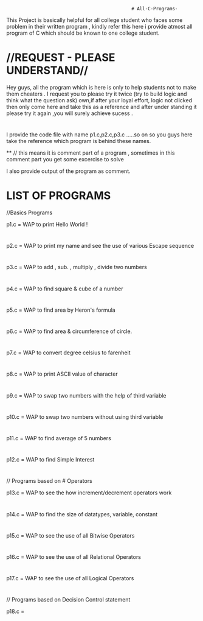		                                          # All-C-Programs-
This Project is basically helpful for all college student who faces some problem in their written program , kindly refer this here i provide atmost all program of C  which should be known to one college student. 

# //REQUEST -  PLEASE UNDERSTAND//
Hey guys, all the program which is here is only to help students not to make them cheaters . I request you to please try it twice (try to build logic and think what the question ask) own,if after your loyal effort, logic not clicked then only come here and take this as a reference and after under standing it please try it again ,you will surely achieve sucess .

#
I provide the code file with name p1.c,p2.c,p3.c .....so on so you guys here take the reference which program is behind these names.

** 
// this means it is comment part of a program , sometimes in this comment part you get some excercise to solve  


I also provide output of the program  as comment.

# LIST OF PROGRAMS

//Basics Programs

p1.c =    WAP to print Hello World !
#
p2.c =    WAP to print my name and see the use of various Escape sequence
#
p3.c =    WAP to add , sub. , multiply , divide two numbers
#
p4.c =    WAP to find square & cube of a number
#
p5.c =    WAP to find area by Heron's formula
#
p6.c =    WAP to find area & circumference of circle.
#
p7.c =    WAP to convert degree celsius to farenheit
#
p8.c =    WAP to print ASCII value of character
#
p9.c =    WAP to swap two numbers with the help of third variable
#
p10.c =   WAP to swap two numbers without using  third variable
#
p11.c =   WAP to find average of 5 numbers
#
p12.c =   WAP to find Simple Interest 
#
// Programs  based on # Operators

p13.c =   WAP to see the how increment/decrement operators work 
#
p14.c =   WAP to find the size of datatypes, variable, constant
#
p15.c =   WAP to see the use of all Bitwise Operators
#
p16.c =   WAP to see the use of all Relational Operators
#
p17.c =   WAP to see the use of all Logical Operators
#
// Programs based on Decision Control statement

p18.c =  
